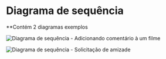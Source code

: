 # Diagrama de sequência

**Contém 2 diagramas exemplos

![Diagrama de sequência - Adicionando comentário à um filme](https://github.com/ppads-2024s1-g1/LendOps/assets/42143717/58cacfc9-ebbc-4f60-adc5-15ebd02c931b)

![Diagrama de sequência - Solicitação de amizade](https://github.com/ppads-2024s1-g1/LendOps/assets/42143717/183ece74-7c3a-40f2-bf95-5efb328d3e1f)
